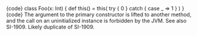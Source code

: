 {code}
class Foo(x: Int) {
  def this() = this(
    try { 
      0 
    } catch { case _ => 1 }
  )
}
{code}
The argument to the primary constructor is lifted to another method, and the call on an uninitialized instance is forbidden by the JVM. See also SI-1909.
Likely duplicate of SI-1909.
